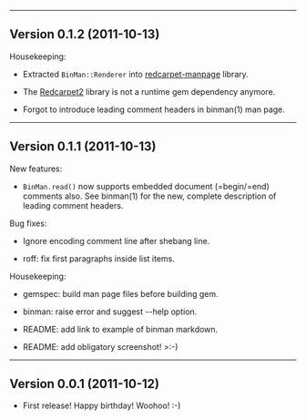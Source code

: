 ------------------------------------------------------------------------------
Version 0.1.2 (2011-10-13)
------------------------------------------------------------------------------

Housekeeping:

* Extracted `BinMan::Renderer` into [redcarpet-manpage] library.

* The [Redcarpet2] library is not a runtime gem dependency anymore.

* Forgot to introduce leading comment headers in binman(1) man page.

[Redcarpet2]: https://github.com/tanoku/redcarpet
[redcarpet-manpage]: http://rdoc.info/github/sunaku/redcarpet-manpage

------------------------------------------------------------------------------
Version 0.1.1 (2011-10-13)
------------------------------------------------------------------------------

New features:

* `BinMan.read()` now supports embedded document (=begin/=end) comments also.
  See binman(1) for the new, complete description of leading comment headers.

Bug fixes:

* Ignore encoding comment line after shebang line.

* roff: fix first paragraphs inside list items.

Housekeeping:

* gemspec: build man page files before building gem.

* binman: raise error and suggest --help option.

* README: add link to example of binman markdown.

* README: add obligatory screenshot! >:-)

------------------------------------------------------------------------------
Version 0.0.1 (2011-10-12)
------------------------------------------------------------------------------

* First release!  Happy birthday!  Woohoo!  :-)
